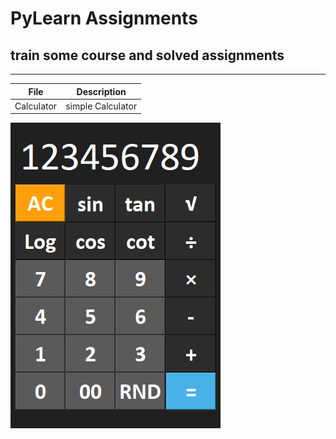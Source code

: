 # PyLearn Assignments
## train some course and solved assignments

---
| File       | Description       |
|------------|-------------------|
| Calculator | simple Calculator |
![concentric](../17/calc.png)